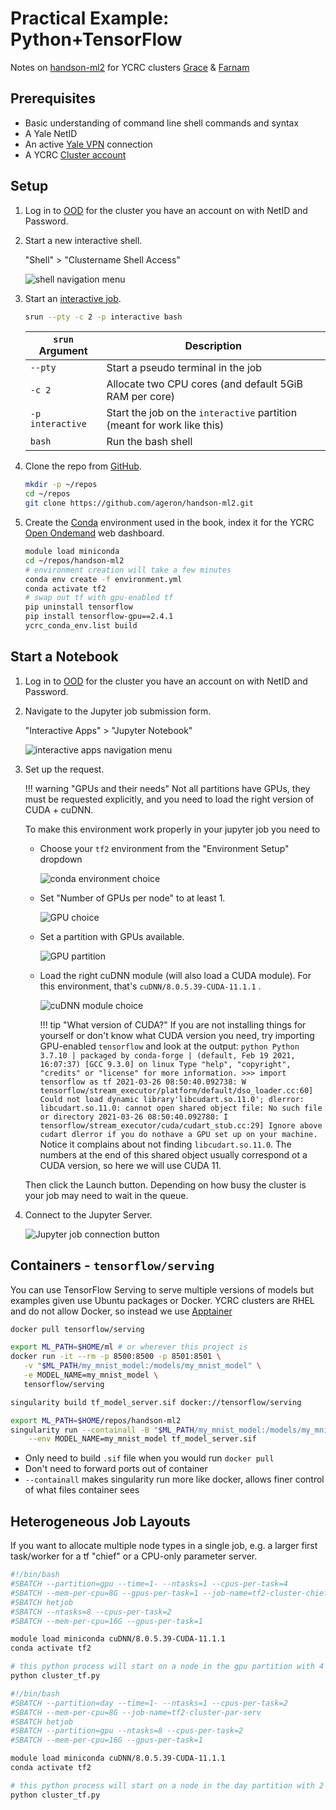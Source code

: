 # Practical Example: Python+TensorFlow

Notes on [handson-ml2](https://github.com/ageron/handson-ml2) for YCRC clusters [Grace](/clusters/grace/) & [Farnam](/clusters/farnam/)

## Prerequisites

- Basic understanding of command line shell commands and syntax
- A Yale NetID
- An active [Yale VPN](https://yale.service-now.com/it?id=service_offering&sys_id=c4684dcd6fbb31007ee2abcf9f3ee4f2) connection
- A YCRC [Cluster account](https://research.computing.yale.edu/support/hpc/account-request)

## Setup

1. Log in to [OOD](/clusters-at-yale/access/ood/) for the cluster you have an account on with NetID and Password.

1. Start a new interactive shell.

    "Shell" > "Clustername Shell Access"

    ![shell navigation menu](/img/handson-ml2_00.png)

1. Start an [interactive job](/clusters-at-yale/job-scheduling/#interactive-jobs).

    ``` bash
    srun --pty -c 2 -p interactive bash
    ```

    | `srun` Argument  | Description |
    | ---------------- | ----------- |
    | `--pty`          | Start a pseudo terminal in the job |
    | `-c 2`           | Allocate two CPU cores (and default 5GiB RAM per core) |
    | `-p interactive` | Start the job on the `interactive` partition (meant for work like this) |
    | `bash`           | Run the bash shell |

1. Clone the repo from [GitHub](/clusters-at-yale/guides/github/).

    ``` bash
    mkdir -p ~/repos
    cd ~/repos
    git clone https://github.com/ageron/handson-ml2.git
    ```

1. Create the [Conda](/clusters-at-yale/guides/conda/) environment used in the book, index it for the YCRC [Open Ondemand](/clusters-at-yale/access/ood/) web dashboard.

    ``` bash
    module load miniconda
    cd ~/repos/handson-ml2
    # environment creation will take a few minutes
    conda env create -f environment.yml
    conda activate tf2
    # swap out tf with gpu-enabled tf
    pip uninstall tensorflow
    pip install tensorflow-gpu==2.4.1
    ycrc_conda_env.list build
    ```

## Start a Notebook

1. Log in to [OOD](/clusters-at-yale/access/ood/) for the cluster you have an account on with NetID and Password.

1. Navigate to the Jupyter job submission form.

    "Interactive Apps" > "Jupyter Notebook"

    ![interactive apps navigation menu](/img/handson-ml2_01.png)

1. Set up the request.

    !!! warning "GPUs and their needs"
        Not all partitions have GPUs, they must be requested explicitly, and you need to load the right version of CUDA + cuDNN.

    To make this environment work properly in your jupyter job you need to

    - Choose your `tf2` environment from the "Environment Setup" dropdown

        ![conda environment choice](/img/handson-ml2_notebook01.png)

    - Set "Number of GPUs per node" to at least 1.

        ![GPU choice](/img/handson-ml2_notebook02.png)

    - Set a partition with GPUs available.

        ![GPU partition](/img/handson-ml2_notebook03.png)

    - Load the right cuDNN module (will also load a CUDA module). For this environment, that's `cuDNN/8.0.5.39-CUDA-11.1.1` .

        ![cuDNN module choice](/img/handson-ml2_notebook04.png)

        !!! tip "What version of CUDA?"
            If you are not installing things for yourself or don't know what CUDA version you need, try importing GPU-enabled `tensorflow` and look at the output:
            ``` python
            Python 3.7.10 | packaged by conda-forge | (default, Feb 19 2021, 16:07:37)
            [GCC 9.3.0] on linux
            Type "help", "copyright", "credits" or "license" for more information.
            >>> import tensorflow as tf
            2021-03-26 08:50:40.092738: W tensorflow/stream_executor/platform/default/dso_loader.cc:60] Could not load dynamic library'libcudart.so.11.0'; dlerror: libcudart.so.11.0: cannot open shared object file: No such file or directory
            2021-03-26 08:50:40.092780: I tensorflow/stream_executor/cuda/cudart_stub.cc:29] Ignore above cudart dlerror if you do nothave a GPU set up on your machine.
            ```
            Notice it complains about not finding `libcudart.so.11.0`. The numbers at the end of this shared object usually correspond ot a CUDA version, so here we will use CUDA 11.

    Then click the Launch button. Depending on how busy the cluster is your job may need to wait in the queue.

1. Connect to the Jupyter Server.

    ![Jupyter job connection button](/img/handson-ml2_notebook05.png)

## Containers - `tensorflow/serving`

You can use TensorFlow Serving to serve multiple versions of models but examples given use Ubuntu packages or Docker. YCRC clusters are RHEL and do not allow Docker, so instead we use [Apptainer](/clusters-at-yale/guides/containers)

``` bash
docker pull tensorflow/serving

export ML_PATH=$HOME/ml # or wherever this project is
docker run -it --rm -p 8500:8500 -p 8501:8501 \
   -v "$ML_PATH/my_mnist_model:/models/my_mnist_model" \
   -e MODEL_NAME=my_mnist_model \
   tensorflow/serving
```

``` bash
singularity build tf_model_server.sif docker://tensorflow/serving

export ML_PATH=$HOME/repos/handson-ml2
singularity run --containall -B "$ML_PATH/my_mnist_model:/models/my_mnist_model" \
    --env MODEL_NAME=my_mnist_model tf_model_server.sif
```

- Only need to build `.sif` file when you would run `docker pull`
- Don't need to forward ports out of container
- `--containall` makes singularity run more like docker, allows finer control of what files container sees

## Heterogeneous Job Layouts

If you want to allocate multiple node types in a single job, e.g. a larger first task/worker for a tf "chief" or a CPU-only parameter server. 

``` bash
#!/bin/bash
#SBATCH --partition=gpu --time=1- --ntasks=1 --cpus-per-task=4
#SBATCH --mem-per-cpu=8G --gpus-per-task=1 --job-name=tf2-cluster-chief
#SBATCH hetjob
#SBATCH --ntasks=8 --cpus-per-task=2 
#SBATCH --mem-per-cpu=16G --gpus-per-task=1

module load miniconda cuDNN/8.0.5.39-CUDA-11.1.1
conda activate tf2

# this python process will start on a node in the gpu partition with 4 CPUs & 1 GPU
python cluster_tf.py
```

``` bash
#!/bin/bash
#SBATCH --partition=day --time=1- --ntasks=1 --cpus-per-task=2
#SBATCH --mem-per-cpu=8G --job-name=tf2-cluster-par-serv
#SBATCH hetjob
#SBATCH --partition=gpu --ntasks=8 --cpus-per-task=2 
#SBATCH --mem-per-cpu=16G --gpus-per-task=1

module load miniconda cuDNN/8.0.5.39-CUDA-11.1.1
conda activate tf2

# this python process will start on a node in the day partition with 2 CPUs
python cluster_tf.py

```
